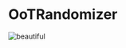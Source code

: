 # OoTRandomizer


![beautiful](http://vignette3.wikia.nocookie.net/zelda/images/0/0b/Damp%C3%A9_%28Ocarina_of_Time%29.png/revision/latest?cb=20091230234209)
